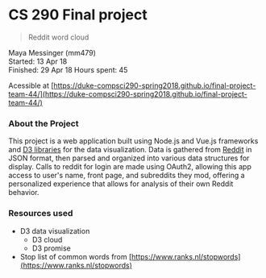 # CS 290 Final project

> Reddit word cloud

Maya Messinger (mm479)  
Started: 13 Apr 18  
Finished: 29 Apr 18
Hours spent: 45

Acessible at [https://duke-compsci290-spring2018.github.io/final-project-team-44/](https://duke-compsci290-spring2018.github.io/final-project-team-44/)

### About the Project
This project is a web application built using Node.js and Vue.js frameworks and [D3 libraries](https://d3js.org/) for the data visualization.
Data is gathered from [Reddit](https://www.reddit.com/dev/api/) in JSON format, then parsed and organized into various data structures for display.
Calls to reddit for login are made using OAuth2, allowing this app access to user's name, front page, and subreddits they mod, offering a 
personalized experience that allows for analysis of their own Reddit behavior.

### Resources used
* D3 data visualization
	* D3 cloud
	* D3 promise
* Stop list of common words from [https://www.ranks.nl/stopwords](https://www.ranks.nl/stopwords)